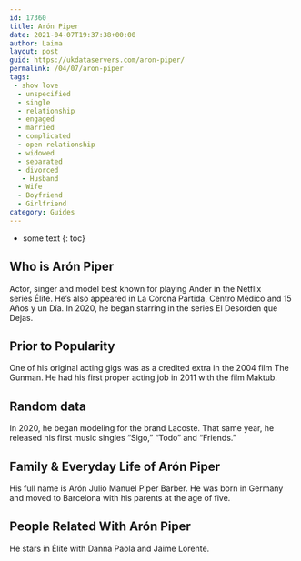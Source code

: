 ```yaml
---
id: 17360
title: Arón Piper
date: 2021-04-07T19:37:38+00:00
author: Laima
layout: post
guid: https://ukdataservers.com/aron-piper/
permalink: /04/07/aron-piper
tags:
 - show love
  - unspecified
  - single
  - relationship
  - engaged
  - married
  - complicated
  - open relationship
  - widowed
  - separated
  - divorced
   - Husband
  - Wife
  - Boyfriend
  - Girlfriend
category: Guides
---
```


* some text
{: toc}


## Who is Arón Piper
                  
                  
                  
Actor, singer and model best known for playing Ander in the Netflix series Élite. He&#8217;s also appeared in La Corona Partida, Centro Médico and 15 Años y un Día. In 2020, he began starring in the series El Desorden que Dejas. 
                  
              
            
              
            
                
                
                
## Prior to Popularity
                  
                  
                  
One of his original acting gigs was as a credited extra in the 2004 film The Gunman. He had his first proper acting job in 2011 with the film Maktub. 
                  
              
            
              
            
                
                
                
## Random data
                  
                  
                  
In 2020, he began modeling for the brand Lacoste. That same year, he released his first music singles &#8220;Sigo,&#8221; &#8220;Todo&#8221; and &#8220;Friends.&#8221;
                  
              
            
              
            
                
                
                
## Family & Everyday Life of Arón Piper
                  
                  
                  
His full name is Arón Julio Manuel Piper Barber. He was born in Germany and moved to Barcelona with his parents at the age of five. 
                  
              
            
              
            
                
                
                
## People Related With Arón Piper
                  
                  
                  
He stars in Élite with Danna Paola and Jaime Lorente. 
                  
              
            
              
            
                
              
            
              
              
            
            
              
            
          
          
          